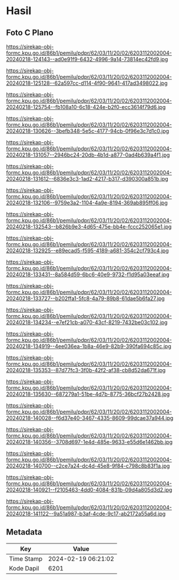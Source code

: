 # Hasil

## Foto C Plano

https://sirekap-obj-formc.kpu.go.id/86b1/pemilu/pdpr/62/03/11/20/02/6203112002004-20240218-124143--ad0e91f9-6432-4996-9a14-73814ec42fd9.jpg

https://sirekap-obj-formc.kpu.go.id/86b1/pemilu/pdpr/62/03/11/20/02/6203112002004-20240218-125128--62a597cc-d114-4f90-9641-417ad3498022.jpg

https://sirekap-obj-formc.kpu.go.id/86b1/pemilu/pdpr/62/03/11/20/02/6203112002004-20240218-125754--fb108a10-6c18-424e-b2f0-ecc3614f79d6.jpg

https://sirekap-obj-formc.kpu.go.id/86b1/pemilu/pdpr/62/03/11/20/02/6203112002004-20240218-130626--3befb348-5e5c-4177-94cb-0f96e3c7d1c0.jpg

https://sirekap-obj-formc.kpu.go.id/86b1/pemilu/pdpr/62/03/11/20/02/6203112002004-20240218-131057--2946bc24-20db-4b1d-a877-0ad4b639a4f1.jpg

https://sirekap-obj-formc.kpu.go.id/86b1/pemilu/pdpr/62/03/11/20/02/6203112002004-20240218-131612--6836e3c3-1ad2-4217-b317-d390300a851b.jpg

https://sirekap-obj-formc.kpu.go.id/86b1/pemilu/pdpr/62/03/11/20/02/6203112002004-20240218-132106--9759e3a2-1104-4a9e-8194-369ab895ff06.jpg

https://sirekap-obj-formc.kpu.go.id/86b1/pemilu/pdpr/62/03/11/20/02/6203112002004-20240218-132543--b826b9e3-4d65-475e-bb4e-fccc252065e1.jpg

https://sirekap-obj-formc.kpu.go.id/86b1/pemilu/pdpr/62/03/11/20/02/6203112002004-20240218-132925--e89ecad5-f595-4189-a681-354c2cf793c4.jpg

https://sirekap-obj-formc.kpu.go.id/86b1/pemilu/pdpr/62/03/11/20/02/6203112002004-20240218-133431--8a584d59-6bc6-40e9-9732-f1d95a03eeaf.jpg

https://sirekap-obj-formc.kpu.go.id/86b1/pemilu/pdpr/62/03/11/20/02/6203112002004-20240218-133727--b202ffa1-5fc8-4a79-89b8-61dae5b6fa27.jpg

https://sirekap-obj-formc.kpu.go.id/86b1/pemilu/pdpr/62/03/11/20/02/6203112002004-20240218-134234--e7ef21cb-a070-43cf-8219-7432be03c102.jpg

https://sirekap-obj-formc.kpu.go.id/86b1/pemilu/pdpr/62/03/11/20/02/6203112002004-20240218-134919--4ee036ea-1b8a-46e9-82b9-390fa694c85c.jpg

https://sirekap-obj-formc.kpu.go.id/86b1/pemilu/pdpr/62/03/11/20/02/6203112002004-20240218-135353--87d77fc3-3f0b-42f2-af38-cb8d52da671f.jpg

https://sirekap-obj-formc.kpu.go.id/86b1/pemilu/pdpr/62/03/11/20/02/6203112002004-20240218-135630--687279a1-51be-4d7b-8775-36bcf27b2428.jpg

https://sirekap-obj-formc.kpu.go.id/86b1/pemilu/pdpr/62/03/11/20/02/6203112002004-20240218-140028--f6d37e40-3467-4335-8609-99dcae37a944.jpg

https://sirekap-obj-formc.kpu.go.id/86b1/pemilu/pdpr/62/03/11/20/02/6203112002004-20240218-140356--3708d697-1e4d-485e-9633-e55d6e1462bb.jpg

https://sirekap-obj-formc.kpu.go.id/86b1/pemilu/pdpr/62/03/11/20/02/6203112002004-20240218-140700--c2ce7a24-dc4d-45e8-9f84-c798c8b83f1a.jpg

https://sirekap-obj-formc.kpu.go.id/86b1/pemilu/pdpr/62/03/11/20/02/6203112002004-20240218-140921--f2105463-4dd0-4084-831b-09d4a805d3d2.jpg

https://sirekap-obj-formc.kpu.go.id/86b1/pemilu/pdpr/62/03/11/20/02/6203112002004-20240218-141122--9a51a987-b3af-4cde-9c17-ab2172a55a6d.jpg


## Metadata

| Key        | Value               |
| ---------- | ------------------- |
| Time Stamp | 2024-02-19 06:21:02 |
| Kode Dapil | 6201                |



